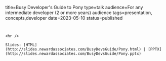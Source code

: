 title=Busy Developer's Guide to Pony
type=talk
audience=For any intermediate developer (2 or more years) audience
tags=presentation, concepts,developer
date=2023-05-10
status=published
~~~~~~

    
<hr />

Slides: [HTML](http://slides.newardassociates.com/BusyDevsGuide/Pony.html) | [PPTX](http://slides.newardassociates.com/BusyDevsGuide/Pony.pptx)

